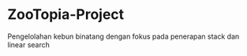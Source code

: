 # ZooTopia-Project
Pengelolahan kebun binatang dengan fokus pada penerapan stack dan linear search 
